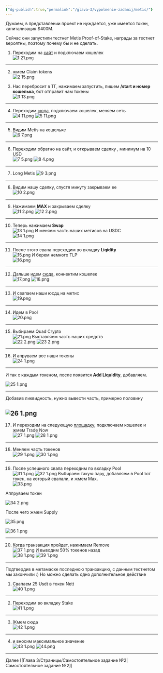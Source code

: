 ```yaml
---
{"dg-publish":true,"permalink":"/glava-3/vypolnenie-zadanij/metis/"}
---
```



Думаем, в представлении проект не нуждается, уже имеется токен, капитализация $400M.

Сейчас они запустили тестнет Metis Proof-of-Stake, награды за тестнет вероятны, поэтому почему бы и не сделать.

1. Переходим на [сайт](https://decentralize.metis.io/) и подключаем кошелек  
    ![1 21.png](/img/user/Images/1%2021.png)

---

2. жмем Claim tokens  
    ![2 15.png](/img/user/Images/2%2015.png)

3. Нас перебросит в ТГ, нажимаем запустить, пишем **/start и номер кошелька**, бот отправит нам токены  
    ![3 13.png](/img/user/Images/3%2013.png)

---

4. Переходим [сюда](https://testnet.tethys.finance/trade), подключаем кошелек, меняем сеть  
    ![4 11.png](/img/user/Images/4%2011.png)
    ![5 11.png](/img/user/Images/5%2011.png)

---

5. Видим Metis на кошельке  
    ![6 7.png](/img/user/Images/6%207.png)

---

6. Переходим обратно на сайт, и открываем сделку , минимум на 10 USD  
    ![7 5.png](/img/user/Images/7%205.png)
    ![8 4.png](/img/user/Images/8%204.png)

---

7. Long Metis
    ![9 3.png](/img/user/Images/9%203.png)

---

8. Видим нашу сделку, спустя минуту закрываем ее  
    ![10 2.png](/img/user/Images/10%202.png)

---

9. Нажимаем **MAX** и закрываем сделку  
    ![11 2.png](/img/user/Images/11%202.png)
    ![12 2.png](/img/user/Images/12%202.png)

---

10. Теперь нажимаем **Swap**  
    ![13 1.png](/img/user/Images/13%201.png)
    И меняем часть наших метисов на USDC  
    ![14 1.png](/img/user/Images/14%201.png)

---

11. После этого свапа переходим во вкладку **Liqidity**  
    ![15.png](/img/user/Images/15.png)
    И берем немного TLP  
    ![16.png](/img/user/Images/16.png)

---

12. Дальше идем [сюда](https://www.hummus.exchange/), коннектим кошелек  
    ![17.png](/img/user/Images/17.png)
    ![18.png](/img/user/Images/18.png)

---

13. И свапаем наши юсдц на метис  
    ![19.png](/img/user/Images/19.png)

---

14. Идем в Pool  
    ![20.png](/img/user/Images/20.png)

---

15. Выбираем Quad Crypto  
    ![21.png](/img/user/Images/21.png)
    Выставляем часть наших средств  
    ![22 2.png](/img/user/Images/22%202.png)
    ![23 2.png](/img/user/Images/23%202.png)

---

16. И апруваем все наши токены  
    ![24 1.png](/img/user/Images/24%201.png)

---

И так с каждым токеном, после появится **Add Liquidity**, добавляем.  

![25 1.png](/img/user/Images/25%201.png)

---

Добавив ликвидность, нужно вывести часть, примерно половину

![26 1.png](/img/user/Images/26%201.png)
---

17. И переходим на следующую [площадку](https://netswap.io/#/home), подключаем кошелек и жмем Trade Now  
    ![27 1.png](/img/user/Images/27%201.png)
    ![28 1.png](/img/user/Images/28%201.png)

---

18. Меняем часть токенов  
    ![29 1.png](/img/user/Images/29%201.png)
    ![30 1.png](/img/user/Images/30%201.png)

---

19. После успешного свапа переходим по вкладку Pool  
    ![31 1.png](/img/user/Images/31%201.png)
    ![32 1.png](/img/user/Images/32%201.png)
    Выбираем такую пару, добавляем в Pool тот токен, на который свапали, и жмем Max.  
    ![33.png](/img/user/Images/33.png)

Аппруваем токен  

![34 2.png](/img/user/Images/34%202.png)

После чего жмем Supply 

![35.png](/img/user/Images/35.png)

![36 1.png](/img/user/Images/36%201.png)

---

20. Когда транзакция пройдет, нажимаем Remove  
	![37 1.png](/img/user/Images/37%201.png)
    И выводим 50% токенов назад  
    ![38 1.png](/img/user/Images/38%201.png)
    ![39 1.png](/img/user/Images/39%201.png)

---

Подтвердив в метамаске последнюю транзакцию, с данным тестнетом мы закончили :) Но можно сделать одно дополнительное действие

1. Свапаем 25 Usdt в токен Nett  
    ![40 1.png](/img/user/Images/40%201.png)

---

2. Переходим во вкладку Stake  
    ![41 1.png](/img/user/Images/41%201.png)

---

3. Жмем сюда  
    ![42 1.png](/img/user/Images/42%201.png)

---

4. и вносим максимальное значение  
    ![43 1.png](/img/user/Images/43%201.png)
    ![44.png](/img/user/Images/44.png)


---

Далее [[Глава 3/Страницы/Самостоятельное задание №2\|Самостоятельное задание №2]]